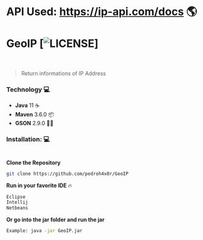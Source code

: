 # API Used: https://ip-api.com/docs 🌎

# GeoIP [![LICENSE](https://img.shields.io/badge/Licen%C3%A7a-MIT-brightgreen.svg)]<br/><br/>

> Return informations of IP Address

### Technology 💻 <br/>
* **Java** 11 ☕ 
* **Maven** 3.6.0 📦 
* **GSON** 2.9.0 👨‍💻 

### Installation: :computer:<br/><br/>
**Clone the Repository**
```bash
git clone https://github.com/pedroh4x0r/GeoIP
```

**Run in your favorite IDE** :fire:
```bash
Eclipse
Intellij
Netbeans
```

**Or go into the jar folder and run the jar**
```bash
Example: java -jar GeoIP.jar
```

